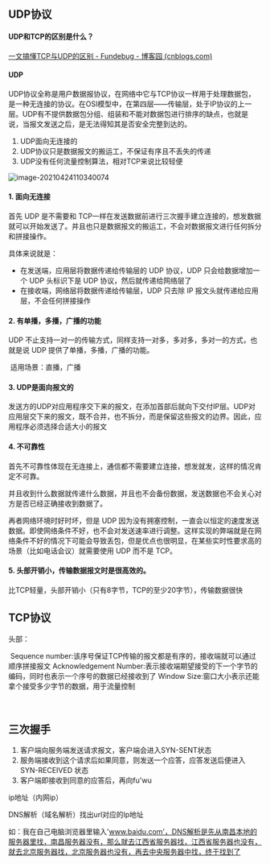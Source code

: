 ## UDP协议

#### UDP和TCP的区别是什么？

[一文搞懂TCP与UDP的区别 - Fundebug - 博客园 (cnblogs.com)](https://www.cnblogs.com/fundebug/p/differences-of-tcp-and-udp.html)

#### UDP

UDP协议全称是用户数据报协议，在网络中它与TCP协议一样用于处理数据包，是一种无连接的协议。在OSI模型中，在第四层——传输层，处于IP协议的上一层。UDP有不提供数据包分组、组装和不能对数据包进行排序的缺点，也就是说，当报文发送之后，是无法得知其是否安全完整到达的。

1. UDP面向无连接的
2. UDP协议只是数据报文的搬运工，不保证有序且不丢失的传递
3. UDP没有任何流量控制算法，相对TCP来说比较轻便

![image-20210424110340074](C:\Users\zxl814405253\AppData\Roaming\Typora\typora-user-images\image-20210424110340074.png)



#### 1. 面向无连接

首先 UDP 是不需要和 TCP一样在发送数据前进行三次握手建立连接的，想发数据就可以开始发送了。并且也只是数据报文的搬运工，不会对数据报文进行任何拆分和拼接操作。

具体来说就是：

- 在发送端，应用层将数据传递给传输层的 UDP 协议，UDP 只会给数据增加一个 UDP 头标识下是 UDP 协议，然后就传递给网络层了
- 在接收端，网络层将数据传递给传输层，UDP 只去除 IP 报文头就传递给应用层，不会任何拼接操作

#### 2. 有单播，多播，广播的功能

UDP 不止支持一对一的传输方式，同样支持一对多，多对多，多对一的方式，也就是说 UDP 提供了单播，多播，广播的功能。

​	适用场景：直播，广播

#### 3. UDP是面向报文的

发送方的UDP对应用程序交下来的报文，在添加首部后就向下交付IP层。UDP对应用层交下来的报文，既不合并，也不拆分，而是保留这些报文的边界。因此，应用程序必须选择合适大小的报文

#### 4. 不可靠性

首先不可靠性体现在无连接上，通信都不需要建立连接，想发就发，这样的情况肯定不可靠。

并且收到什么数据就传递什么数据，并且也不会备份数据，发送数据也不会关心对方是否已经正确接收到数据了。

再者网络环境时好时坏，但是 UDP 因为没有拥塞控制，一直会以恒定的速度发送数据。即使网络条件不好，也不会对发送速率进行调整。这样实现的弊端就是在网络条件不好的情况下可能会导致丢包，但是优点也很明显，在某些实时性要求高的场景（比如电话会议）就需要使用 UDP 而不是 TCP。

#### 5. 头部开销小，传输数据报文时是很高效的。

​	比TCP轻量，头部开销小（只有8字节，TCP的至少20字节），传输数据很快

## TCP协议



头部：

​			Sequence number:该序号保证TCP传输的报文都是有序的，接收端就可以通过顺序拼接报文
 			Acknowledgement Number:表示接收端期望接受的下一个字节的编码，同时也表示一个序号的数据已经接收到了
 			Window Size:窗口大小表示还能拿个接受多少字节的数据，用于流量控制

​	

## 三次握手

1. 客户端向服务端发送请求报文，客户端会进入SYN-SENT状态
2. 服务端接收到这个请求后如果同意，则发送一个应答，应答发送后便进入SYN-RECEIVED 状态
3. 客户端即接收到同意的应答后，再向fu'wu

ip地址（内网ip）

DNS解析（域名解析）找出url对应的Ip地址

如：我在自己电脑浏览器里输入'www.baidu.com'，DNS解析是先从南昌本地的服务器里找，南昌服务器没有，那么就去江西省服务器找，江西省服务器也没有，就去北京服务器找，北京服务器也没有，再去中央服务器中找，终于找到了



